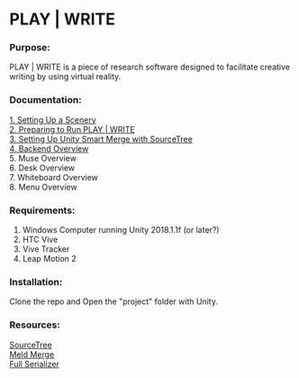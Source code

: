 # PLAY | WRITE

### Purpose:  
PLAY | WRITE is a piece of research software designed to facilitate creative writing by using virtual reality.

### Documentation: 
[1. Setting Up a Scenery](/creating_a_scenery.md)  
[2. Preparing to Run PLAY | WRITE](/preparing_to_run.md)  
[3. Setting Up Unity Smart Merge with SourceTree](/smart_merge_setup.md)  
[4. Backend Overview](/backend_overview.md)  
5. Muse Overview  
6. Desk Overview  
7. Whiteboard Overview  
8. Menu Overview  
  
### Requirements: 
1. Windows Computer running Unity 2018.1.1f (or later?)  
2. HTC Vive
3. Vive Tracker  
4. Leap Motion 2
  
### Installation: 
Clone the repo and Open the "project" folder with Unity.  
  
### Resources:  
[SourceTree](https://www.sourcetreeapp.com/)  
[Meld Merge](http://meldmerge.org/)  
[Full Serializer](https://github.com/jacobdufault/fullserializer)  

